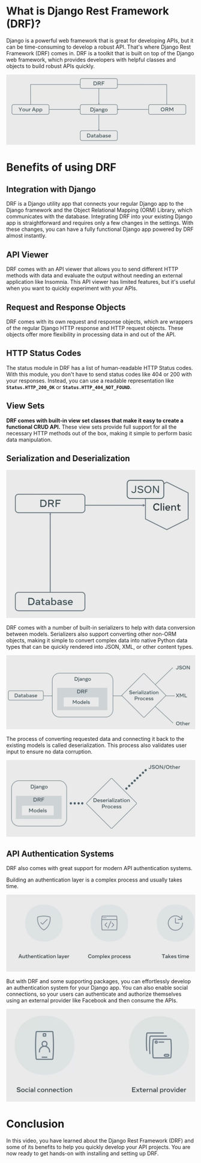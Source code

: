 # What is Django Rest Framework (DRF)?

Django is a powerful web framework that is great for developing APIs, but it can be time-consuming to develop a robust API. That's where Django Rest Framework (DRF) comes in. DRF is a toolkit that is built on top of the Django web framework, which provides developers with helpful classes and objects to build robust APIs quickly.

![Screenshot 2023-02-01 at 11.55.16 AM.png](What%20is%20Django%20Rest%20Framework%20(DRF)%20a4ad16007a034346b6de2b733f427595/Screenshot_2023-02-01_at_11.55.16_AM.png)

# Benefits of using DRF

## Integration with Django

DRF is a Django utility app that connects your regular Django app to the Django framework and the Object Relational Mapping (ORM) Library, which communicates with the database. Integrating DRF into your existing Django app is straightforward and requires only a few changes in the settings. With these changes, you can have a fully functional Django app powered by DRF almost instantly.

## API Viewer

DRF comes with an API viewer that allows you to send different HTTP methods with data and evaluate the output without needing an external application like Insomnia. This API viewer has limited features, but it's useful when you want to quickly experiment with your APIs.

## Request and Response Objects

DRF comes with its own request and response objects, which are wrappers of the regular Django HTTP response and HTTP request objects. These objects offer more flexibility in processing data in and out of the API.

## HTTP Status Codes

The status module in DRF has a list of human-readable HTTP Status codes. With this module, you don't have to send status codes like 404 or 200 with your responses. Instead, you can use a readable representation like **`Status.HTTP_200_OK`** or **`Status.HTTP_404_NOT_FOUND`**.

## View Sets

**DRF comes with built-in view set classes that make it easy to create a functional CRUD API.** These view sets provide full support for all the necessary HTTP methods out of the box, making it simple to perform basic data manipulation.

## Serialization and Deserialization

![Screenshot 2023-02-01 at 12.01.50 PM.png](What%20is%20Django%20Rest%20Framework%20(DRF)%20a4ad16007a034346b6de2b733f427595/Screenshot_2023-02-01_at_12.01.50_PM.png)

DRF comes with a number of built-in serializers to help with data conversion between models. Serializers also support converting other non-ORM objects, making it simple to convert complex data into native Python data types that can be quickly rendered into JSON, XML, or other content types.

![Screenshot 2023-02-01 at 12.05.12 PM.png](What%20is%20Django%20Rest%20Framework%20(DRF)%20a4ad16007a034346b6de2b733f427595/Screenshot_2023-02-01_at_12.05.12_PM.png)

The process of converting requested data and connecting it back to the existing models is called deserialization. This process also validates user input to ensure no data corruption.

![Screenshot 2023-02-01 at 12.05.42 PM.png](What%20is%20Django%20Rest%20Framework%20(DRF)%20a4ad16007a034346b6de2b733f427595/Screenshot_2023-02-01_at_12.05.42_PM.png)

## API Authentication Systems

DRF also comes with great support for modern API authentication systems. 

Building an authentication layer is a complex process and usually takes time. 

![Screenshot 2023-02-01 at 12.06.04 PM.png](What%20is%20Django%20Rest%20Framework%20(DRF)%20a4ad16007a034346b6de2b733f427595/Screenshot_2023-02-01_at_12.06.04_PM.png)

But with DRF and some supporting packages, you can effortlessly develop an authentication system for your Django app. You can also enable social connections, so your users can authenticate and authorize themselves using an external provider like Facebook and then consume the APIs.

![Screenshot 2023-02-01 at 12.06.23 PM.png](What%20is%20Django%20Rest%20Framework%20(DRF)%20a4ad16007a034346b6de2b733f427595/Screenshot_2023-02-01_at_12.06.23_PM.png)

# Conclusion

In this video, you have learned about the Django Rest Framework (DRF) and some of its benefits to help you quickly develop your API projects. You are now ready to get hands-on with installing and setting up DRF.
